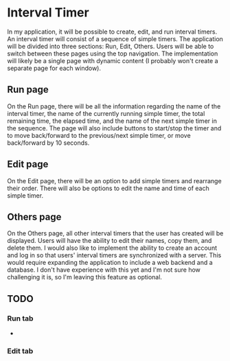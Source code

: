 # Interval Timer

In my application, it will be possible to create, edit, and run interval timers. An interval timer will consist of a sequence of simple timers. The application will be divided into three sections: Run, Edit, Others. Users will be able to switch between these pages using the top navigation. The implementation will likely be a single page with dynamic content (I probably won't create a separate page for each window).

## Run page
On the Run page, there will be all the information regarding the name of the interval timer, the name of the currently running simple timer, the total remaining time, the elapsed time, and the name of the next simple timer in the sequence. The page will also include buttons to start/stop the timer and to move back/forward to the previous/next simple timer, or move back/forward by 10 seconds.

## Edit page
On the Edit page, there will be an option to add simple timers and rearrange their order. There will also be options to edit the name and time of each simple timer.

## Others page
On the Others page, all other interval timers that the user has created will be displayed. Users will have the ability to edit their names, copy them, and delete them. I would also like to implement the ability to create an account and log in so that users' interval timers are synchronized with a server. This would require expanding the application to include a web backend and a database. I don't have experience with this yet and I'm not sure how challenging it is, so I'm leaving this feature as optional.

## TODO
### Run tab
- 

### Edit tab